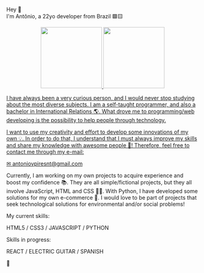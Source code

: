 Hey 👋 <br> 
I'm Antônio, a 22yo developer from Brazil 🟩🟨

<div align="center">
  <a href="https://github.com/antoniovpires">
  <img height="160em" src="https://github-readme-stats.vercel.app/api?username=antoniovpires&show_icons=true&theme=noctis_minimus&include_all_commits=true&count_private=true"/>
  <img height="160em" src="https://github-readme-stats.vercel.app/api/top-langs/?username=antoniovpires&layout=compact&langs_count=4&theme=noctis_minimus"/>
</div>


I have always been a very curious person, and I would never stop studying about the most diverse subjects. I am a self-taught programmer, and also a bachelor in International Relations 🌎. What drove me to programming/web developing is the possibility to help people through technology. 
  
I want to use my creativity and effort to develop some innovations of my own 💡. In order to do that, I understand that I must always improve my skills and share my knowledge with awesome people 🤝! Therefore, feel free to contact me through my e-mail:
  
✉ antoniovpiresnt@gmail.com

Currently, I am working on my own projects to acquire experience and boost my confidence 📚. They are all simple/fictional projects, but they all involve JavaScript, HTML and CSS 👨‍💻. With Python, I have developed some solutions for my own e-commerce 🛒. I would love to be part of projects that seek technological solutions for environmental and/or social problems!


My current skills:

HTML5 / CSS3 / JAVASCRIPT / PYTHON

Skills in progress:

REACT / ELECTRIC GUITAR / SPANISH

🖖
